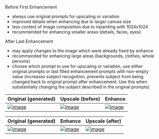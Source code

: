 Before First Enhancement

- always use original prompts for upscaling or variation
- improved details when enhancing due to larger canvas size
- less context of image composition due to inpainting with 1024x1024
- recommended for enhancing smaller areas (details, faces, eyes)

After Last Enhancement

- may apply changes to the image which were already fixed by enhance
- recommended for enhancing large areas (backgrounds, clothes, whole persons)
- choose which prompt to use for upscaling or variation, use either original prompts or last filled enhancement prompts with non-empty value (increases subject recognition, prevents subject from being changed back to original prompt after enhancement. Use this when substantially changing the subject described in the original prompts)


|Original (generated)|Upscale (before)|Enhance|
|---|---|---|
|[![image](https://github.com/user-attachments/assets/d6a5ff85-2766-4e5d-b025-4d3243150e13)](https://github.com/user-attachments/assets/d6a5ff85-2766-4e5d-b025-4d3243150e13)|[![image](https://github.com/user-attachments/assets/5dd16d65-47c5-4cd7-9448-57415719f7da)](https://github.com/user-attachments/assets/5dd16d65-47c5-4cd7-9448-57415719f7da)|[![image](https://github.com/user-attachments/assets/94a4a975-4187-49dd-9907-648ed342281d)](https://github.com/user-attachments/assets/94a4a975-4187-49dd-9907-648ed342281d)|

|Original (generated)|Enhance|Upscale (after)|
|---|---|---|
|[![image](https://github.com/user-attachments/assets/502894b2-55a9-42a5-b03a-ba60e5bbdcaf)](https://github.com/user-attachments/assets/502894b2-55a9-42a5-b03a-ba60e5bbdcaf)|[![image](https://github.com/user-attachments/assets/2cbadb44-cdb3-4899-a998-82bdd7d519d1)](https://github.com/user-attachments/assets/2cbadb44-cdb3-4899-a998-82bdd7d519d1)|[![image](https://github.com/user-attachments/assets/45a4fed7-47da-4156-a5bc-a002bb13fe77)](https://github.com/user-attachments/assets/45a4fed7-47da-4156-a5bc-a002bb13fe77)|